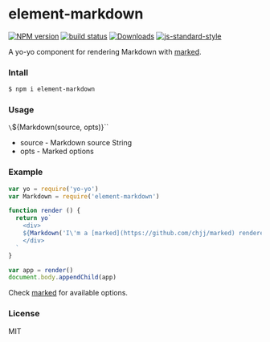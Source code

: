 element-markdown
==================

[![NPM version][npm-image]][npm-url]
[![build status][travis-image]][travis-url]
[![Downloads][downloads-image]][downloads-url]
[![js-standard-style][standard-image]][standard-url]

A yo-yo component for rendering Markdown with [marked](https://github.com/chjj/marked).

### Intall

```sh
$ npm i element-markdown
```

### Usage

`\`${Markdown(source, opts)}\``

* source - Markdown source String
* opts - Marked options

### Example

```JavaScript
var yo = require('yo-yo')
var Markdown = require('element-markdown')

function render () {
  return yo`
    <div>
    ${Markdown('I\'m a [marked](https://github.com/chjj/marked) rendered **markdown** content.')}
    </div>
  `
}

var app = render()
document.body.appendChild(app)
```

Check [marked](https://github.com/chjj/marked) for available options.

### License

MIT

[npm-image]: https://img.shields.io/npm/v/element-markdown.svg?style=flat-square
[npm-url]: https://npmjs.org/package/element-markdown
[travis-image]: https://img.shields.io/travis/fraserxu/element-markdown/master.svg?style=flat-square
[travis-url]: https://travis-ci.org/fraserxu/element-markdown
[downloads-image]: http://img.shields.io/npm/dm/element-markdown.svg?style=flat-square
[downloads-url]: https://npmjs.org/package/element-markdown
[standard-image]: https://img.shields.io/badge/code%20style-standard-brightgreen.svg?style=flat-square
[standard-url]: https://github.com/feross/standard
